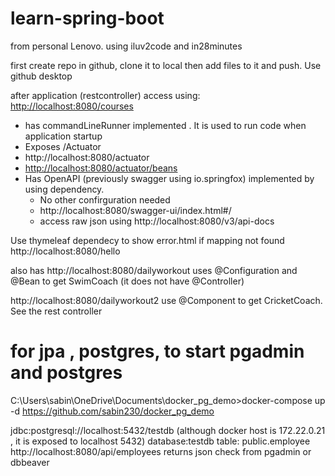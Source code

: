 # learn-spring-boot
from  personal Lenovo.  using iluv2code and in28minutes

first create repo in github, clone it to local then  add  files to it  and push. 
Use github desktop

after application (restcontroller) access using:
<http://localhost:8080/courses>

- has commandLineRunner implemented . It is used to run code when application startup
- Exposes /Actuator
- http://localhost:8080/actuator
- <http://localhost:8080/actuator/beans>
- Has OpenAPI (previously swagger using  io.springfox) implemented by using dependency. 
    - No other confirguration needed
    - http://localhost:8080/swagger-ui/index.html#/
    - access raw json using http://localhost:8080/v3/api-docs

Use thymeleaf dependecy to show error.html if mapping not found
http://localhost:8080/hello

also has
http://localhost:8080/dailyworkout 
uses @Configuration and @Bean to get SwimCoach (it does not have @Controller)

http://localhost:8080/dailyworkout2
use @Component to get CricketCoach. See the rest controller

# for jpa , postgres, to start pgadmin and postgres
C:\Users\sabin\OneDrive\Documents\docker_pg_demo>docker-compose up -d
<https://github.com/sabin230/docker_pg_demo>

jdbc:postgresql://localhost:5432/testdb (although docker host is 172.22.0.21 , it is exposed to localhost 5432)
database:testdb
table: public.employee
http://localhost:8080/api/employees  returns json
check from pgadmin or dbbeaver